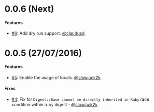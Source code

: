 0.0.6 (Next)
=============

#### Features

* [#6](https://github.com/faber-lotto/capistrano-template/6): Add dry run support. [@claudusd](https://github.com/claudusd).


0.0.5 (27/07/2016)
==================

#### Features

* [#5](https://github.com/faber-lotto/capistrano-template/5): Enable the usage of locals. [@slowjack2k](https://github.com/slowjack2k).

#### Fixes

* [#4](https://github.com/faber-lotto/capistrano-template/4): Fix for `Digest::Base cannot be directly inherited in Ruby` race condition within ruby digest - [@slowjack2k](https://github.com/slowjack2k).